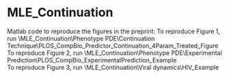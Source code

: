 # MLE_Continuation
Matlab code to reproduce the figures in the preprint: 
To reproduce Figure 1, run \MLE_Continuation\Phenotype PDE\Continuation Technique\PLOS_CompBio_Predictor_Continuation_4Param_Treated_Figure 
To reproduce Figure 2, run \MLE_Continuation\Phenotype PDE\Experimental Prediction\PLOS_CompBio_ExperimentalPrediction_Example  
To reproduce Figure 3, run \MLE_Continuation\Viral dynamics\HIV_Example

